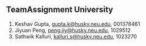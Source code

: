 ## TeamAssignment University
 1. Keshav Gupta, gupta.k@husky.neu.edu, 001378461
 2. Jiyuan Peng, peng.jiy@husky.neu.edu, 1029512
 3. Sathwik Kalluri, kalluri.s@husky.neu.edu, 1023270
